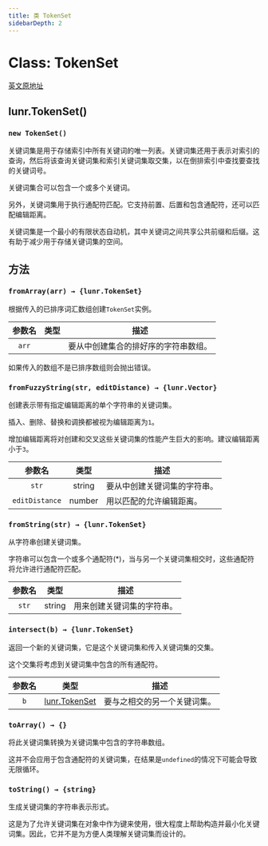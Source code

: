 ```yaml
---
title: 类 TokenSet
sidebarDepth: 2
---
```


# Class: TokenSet

[英文原地址](https://lunrjs.com/docs/lunr.TokenSet.html)

## lunr.TokenSet()

### `new TokenSet()`

关键词集是用于存储索引中所有关键词的唯一列表。关键词集还用于表示对索引的查询，然后将该查询关键词集和索引关键词集取交集，以在倒排索引中查找要查找的关键词号。

关键词集合可以包含一个或多个关键词。

另外，关键词集用于执行通配符匹配。它支持前置、后置和包含通配符，还可以匹配编辑距离。

关键词集是一个最小的有限状态自动机，其中关键词之间共享公共前缀和后缀。这有助于减少用于存储关键词集的空间。

## 方法

### `fromArray(arr) → {lunr.TokenSet}` <Badge text="static" />

根据传入的已排序词汇数组创建`TokenSet`实例。


| 参数名 | 类型 | 描述 |
|:---:|:---:|----|
| `arr` |  | 要从中创建集合的排好序的字符串数组。|

如果传入的数组不是已排序数组则会抛出错误。

[lunr.Vector]:https://lunrjs.com/docs/lunr.Vector.html

### `fromFuzzyString(str, editDistance) → {lunr.Vector}` <Badge text="static" />

创建表示带有指定编辑距离的单个字符串的关键词集。

插入、删除、替换和调换都被视为编辑距离为`1`。

增加编辑距离将对创建和交叉这些关键词集的性能产生巨大的影响。建议编辑距离小于`3`。

| 参数名 | 类型 | 描述 |
|:---:|:---:|----|
| `str` | string | 要从中创建关键词集的字符串。 |
| `editDistance` | number | 用以匹配的允许编辑距离。 |

### `fromString(str) → {lunr.TokenSet}` <Badge text="static" />

从字符串创建关键词集。

字符串可以包含一个或多个通配符(*)，当与另一个关键词集相交时，这些通配符将允许进行通配符匹配。

| 参数名 | 类型 | 描述 |
|:---:|:---:|----|
| `str` | string | 用来创建关键词集的字符串。|

### `intersect(b) → {lunr.TokenSet}`

返回一个新的关键词集，它是这个关键词集和传入关键词集的交集。

这个交集将考虑到关键词集中包含的所有通配符。

[lunr.TokenSet]:https://lunrjs.com/docs/lunr.TokenSet.html

| 参数名 | 类型 | 描述 |
|:---:|:---:|----|
| `b` | [lunr.TokenSet][lunr.TokenSet] | 要与之相交的另一个关键词集。|

### `toArray() → {}`

将此关键词集转换为关键词集中包含的字符串数组。

这并不会应用于包含通配符的关键词集，在结果是`undefined`的情况下可能会导致无限循环。

### `toString() → {string}`

生成关键词集的字符串表示形式。

这是为了允许关键词集在对象中作为键来使用，很大程度上帮助构造并最小化关键词集。因此，它并不是为方便人类理解关键词集而设计的。